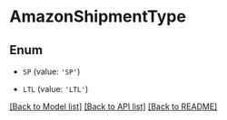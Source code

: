 # AmazonShipmentType


## Enum

* `SP` (value: `'SP'`)

* `LTL` (value: `'LTL'`)

[[Back to Model list]](../README.md#documentation-for-models) [[Back to API list]](../README.md#documentation-for-api-endpoints) [[Back to README]](../README.md)


